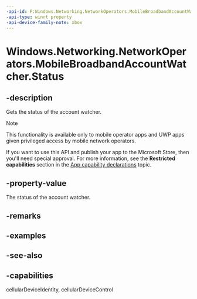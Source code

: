 ```yaml
---
-api-id: P:Windows.Networking.NetworkOperators.MobileBroadbandAccountWatcher.Status
-api-type: winrt property
-api-device-family-note: xbox
---
```


<!-- Property syntax
public Windows.Networking.NetworkOperators.MobileBroadbandAccountWatcherStatus Status { get; }
-->

# Windows.Networking.NetworkOperators.MobileBroadbandAccountWatcher.Status

## -description
Gets the status of the account watcher.

> [!NOTE]
> This functionality is available only to mobile operator apps and UWP apps given privileged access by mobile network operators.
> 
> If you want to use this API and publish your app to the Microsoft Store, then you'll need special approval. For more information, see the **Restricted capabilities** section in the [App capability declarations](/windows/uwp/packaging/app-capability-declarations#restricted-capabilities) topic. 

## -property-value
The status of the account watcher.

## -remarks

## -examples

## -see-also

## -capabilities
cellularDeviceIdentity, cellularDeviceControl
